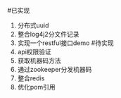 #已实现
1. 分布式uuid
2. 整合log4j2分文件记录
3. 实现一个restful接口demo
#待实现
1. api权限验证
1. 获取机器码方法
2. 通过zookeeper分发机器码
3. 整合redis
4. 优化pom引用
